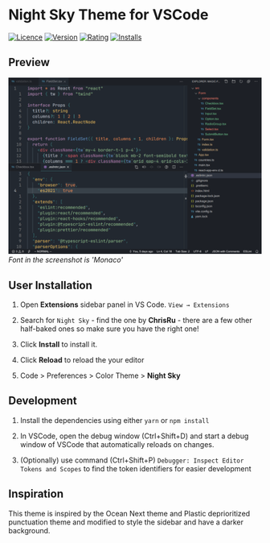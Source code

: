 # Night Sky Theme for VSCode

[![Licence](https://img.shields.io/github/license/ChrisRu/vscode-nightsky.svg)](https://github.com/ChrisRu/vscode-nightsky/blob/master/LICENSE.md)
[![Version](https://vsmarketplacebadge.apphb.com/version/ChrisRu.vscode-nightsky.svg)](https://marketplace.visualstudio.com/items?itemName=ChrisRu.vscode-nightsky)
[![Rating](https://vsmarketplacebadge.apphb.com/rating-short/ChrisRu.vscode-nightsky.svg)](https://marketplace.visualstudio.com/items?itemName=ChrisRu.vscode-nightsky)
[![Installs](https://vsmarketplacebadge.apphb.com/installs/ChrisRu.vscode-nightsky.svg)](https://marketplace.visualstudio.com/items?itemName=ChrisRu.vscode-nightsky)

## Preview

![](https://raw.githubusercontent.com/ChrisRu/vscode-nightsky/master/images/screenshot.png)
_Font in the screenshot is 'Monaco'_

## User Installation

1.  Open **Extensions** sidebar panel in VS Code. `View → Extensions`

2.  Search for `Night Sky` - find the one by **ChrisRu** - there are a few other half-baked ones so make sure you have the right one!

3.  Click **Install** to install it.

4.  Click **Reload** to reload the your editor

5.  Code > Preferences > Color Theme > **Night Sky**

## Development

1. Install the dependencies using either `yarn` or `npm install`

2. In VSCode, open the debug window (Ctrl+Shift+D) and start a debug window of VSCode that automatically reloads on changes.

3. (Optionally) use command (Ctrl+Shift+P) `Debugger: Inspect Editor Tokens and Scopes` to find the token identifiers for easier development

## Inspiration

This theme is inspired by the Ocean Next theme and Plastic deprioritized punctuation theme and modified to style the sidebar and have a darker background.
